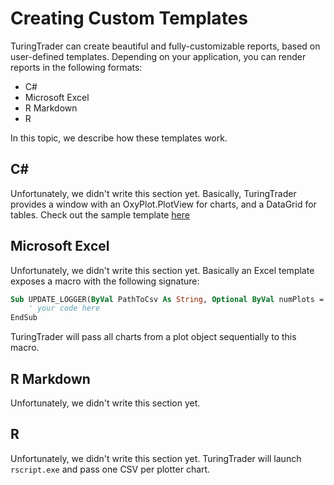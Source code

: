 # Creating Custom Templates

TuringTrader can create beautiful and fully-customizable reports, based on user-defined templates. Depending on your application, you can render reports in the following formats:
* C#
* Microsoft Excel
* R Markdown
* R

In this topic, we describe how these templates work.

## C#

Unfortunately, we didn't write this section yet. Basically, TuringTrader provides a window with an OxyPlot.PlotView for charts, and a DataGrid for tables. Check out the sample template [here](https://github.com/fbertram/TuringTrader/blob/master/Templates/SimpleChart.cs)

## Microsoft Excel

Unfortunately, we didn't write this section yet. Basically an Excel template exposes a macro with the following signature:

```vb
Sub UPDATE_LOGGER(ByVal PathToCsv As String, Optional ByVal numPlots = 1, Optional ByVal plotIndex = 0, Optional ByVal plotTitle = "Simple Chart")
    ' your code here
EndSub
```

TuringTrader will pass all charts from a plot object sequentially to this macro.

## R Markdown

Unfortunately, we didn't write this section yet.

## R

Unfortunately, we didn't write this section yet. TuringTrader will launch `rscript.exe` and pass one CSV per plotter chart.